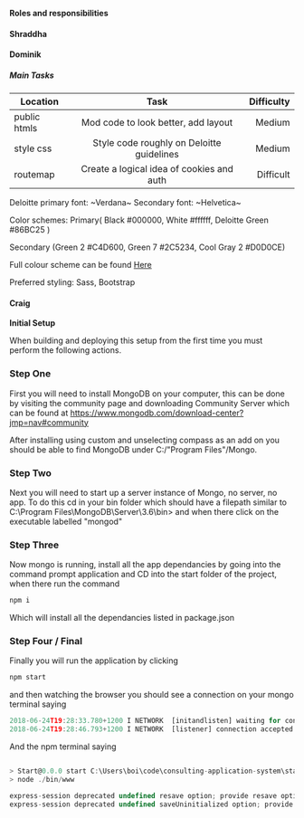 **Roles and responsibilities**

#### Shraddha

#### Dominik
##### Main Tasks
| Location        | Task                                      | Difficulty  |
| --------------- |:-----------------------------------------:| -----------:|
| public htmls    | Mod code to look better, add layout       | Medium      |
| style css       | Style code roughly on Deloitte guidelines | Medium      |
| routemap        | Create a logical idea of cookies and auth | Difficult   |

Deloitte primary font:
~Verdana~
    Secondary font:
    ~Helvetica~

Color schemes:
Primary( Black #000000, White #ffffff, Deloitte Green #86BC25 )

Secondary (Green 2 #C4D600, Green 7 #2C5234, Cool Gray 2 #D0D0CE)

Full colour scheme can be found [Here](https://www2.deloitte.com/content/dam/Deloitte/sg/Documents/careers/sg-careers-deloitte-sg-50th-anniversary-art-competition-art-colour-palette.pdf)

Preferred styling:
Sass, Bootstrap

#### Craig


**Initial Setup**

When building and deploying this setup from the first time you must perform the following actions.

### Step One
First you will need to install MongoDB on your computer, this can be done by visiting the community page and downloading Community Server which can be found at https://www.mongodb.com/download-center?jmp=nav#community

After installing using custom and unselecting compass as an add on you should be able to find MongoDB under C:/"Program Files"/Mongo.

### Step Two
Next you will need to start up a server instance of Mongo, no server, no app. To do this cd in your bin folder which should have a filepath similar to C:\Program Files\MongoDB\Server\3.6\bin> and when there click on the executable labelled "mongod"

### Step Three
Now mongo is running, install all the app dependancies by going into the command prompt application and CD into the start folder of the project, when there run the command
```javascript
npm i 
```
Which will install all the dependancies listed in package.json

### Step Four / Final
Finally you will run the application by clicking
```javascript
npm start 
```
and then watching the browser you should see a connection on your mongo terminal saying 
```javascript
2018-06-24T19:28:33.780+1200 I NETWORK  [initandlisten] waiting for connections on port 27017
2018-06-24T19:28:46.793+1200 I NETWORK  [listener] connection accepted from 127.0.0.1:51351 #1 (1 connection now open)
```
And the npm terminal saying
```javascript

> Start@0.0.0 start C:\Users\boi\code\consulting-application-system\start
> node ./bin/www

express-session deprecated undefined resave option; provide resave option app.js:25:9
express-session deprecated undefined saveUninitialized option; provide saveUninitialized option app.js:25:9
```